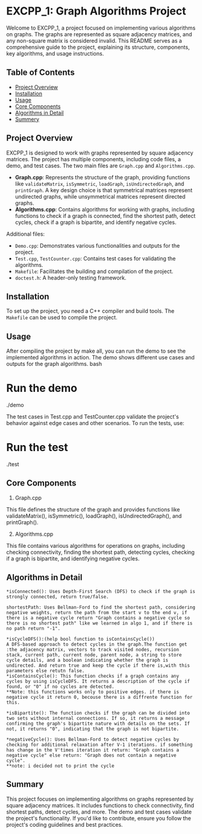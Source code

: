 # EXCPP_1: Graph Algorithms Project

Welcome to EXCPP_1, a project focused on implementing various algorithms on graphs. The graphs are represented as square adjacency matrices, and any non-square matrix is considered invalid. This README serves as a comprehensive guide to the project, explaining its structure, components, key algorithms, and usage instructions.

## Table of Contents
- [Project Overview](#project-overview)
- [Installation](#installation)
- [Usage](#usage)
- [Core Components](#core-components)
- [Algorithms in Detail](#algorithms-in-detail)
- [Summery](#summery)

## Project Overview
EXCPP_1 is designed to work with graphs represented by square adjacency matrices. The project has multiple components, including code files, a demo, and test cases. The two main files are `Graph.cpp` and `Algorithms.cpp`.

- **Graph.cpp**: Represents the structure of the graph, providing functions like `validateMatrix`, `isSymmetric`, `loadGraph`, `isUndirectedGraph`, and `printGraph`. A key design choice is that symmetrical matrices represent undirected graphs, while unsymmetrical matrices represent directed graphs.
- **Algorithms.cpp**: Contains algorithms for working with graphs, including functions to check if a graph is connected, find the shortest path, detect cycles, check if a graph is bipartite, and identify negative cycles.

Additional files:
- `Demo.cpp`: Demonstrates various functionalities and outputs for the project.
- `Test.cpp`, `TestCounter.cpp`: Contains test cases for validating the algorithms.
- `Makefile`: Facilitates the building and compilation of the project.
- `doctest.h`: A header-only testing framework.

## Installation
To set up the project, you need a C++ compiler and build tools. The `Makefile` can be used to compile the project.

## Usage
After compiling the project by make all, you can run the demo to see the implemented algorithms in action. The demo shows different use cases and outputs for the graph algorithms.
bash

# Run the demo
./demo

The test cases in Test.cpp and TestCounter.cpp validate the project's behavior against edge cases and other scenarios. To run the tests, use:

# Run the test
./test

## Core Components
1. Graph.cpp

This file defines the structure of the graph and provides functions like validateMatrix(), isSymmetric(), loadGraph(), isUndirectedGraph(), and printGraph().

2. Algorithms.cpp

This file contains various algorithms for operations on graphs, including checking connectivity, finding the shortest path, detecting cycles, checking if a graph is bipartite, and identifying negative cycles.

## Algorithms in Detail

    *isConnected(): Uses Depth-First Search (DFS) to check if the graph is strongly connected, return true/false.

    shortestPath: Uses Bellman-Ford to find the shortest path, considering negative weights, return the path from the start v to the end v, if there is a negative cycle return "Graph contains a negative cycle so there is no shortest path" like we learned in algo 1, and if there is no path return "-1".
    
    *isCycleDFS():(help bool function to isContainsCycle()) 
    A DFS-based approach to detect cycles in the graph.The function get :the adjacency matrix, vectors to track visited nodes, recursion stack, current path, current node, parent node, a string to store cycle details, and a boolean indicating whether the graph is undirected. And return true and keep the cycle if there is,with this parameters else retutn false.
    *isContainsCycle(): This function checks if a graph contains any cycles by using isCycleDFS. It returns a description of the cycle if found, or "0" if no cycles are detected. 
    **Note: this functions works only to positive edges. if there is negative cycle it return 0, becouse there is a diffrente function for this.

    *isBipartite(): The function checks if the graph can be divided into two sets without internal connections. If so, it returns a message confirming the graph's bipartite nature with details on the sets. If not, it returns "0", indicating that the graph is not bipartite.

    *negativeCycle(): Uses Bellman-Ford to detect negative cycles by checking for additional relaxation after V-1 iterations. if something has change in the V'times iteration it return: "Graph contains a negative cycle" else return: "Graph does not contain a negative cycle".
    **note: i decided not to print the cycle


## Summary

This project focuses on implementing algorithms on graphs represented by square adjacency matrices. It includes functions to check connectivity, find shortest paths, detect cycles, and more. The demo and test cases validate the project's functionality. If you'd like to contribute, ensure you follow the project's coding guidelines and best practices.






 


